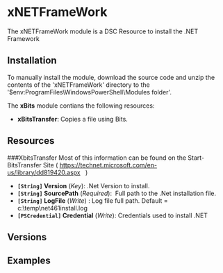 # xNETFrameWork

The xNETFrameWork module is a DSC Resource to install the .NET Framework

## Installation

To manually install the module, download the source code and unzip the contents of the 'xNETFrameWork' directory to the '$env:ProgramFiles\WindowsPowerShell\Modules folder'.

The **xBits** module contians the following resources:

- **xBitsTransfer**: Copies a file using Bits.

## Resources

###XbitsTransfer 
Most of this information can be found on the Start-BitsTransfer Site ( https://technet.microsoft.com/en-us/library/dd819420.aspx
   )
   
- **`[String]` Version** (_Key_):  .Net Version to install. 
- **`[String]` SourcePath** (_Required_):  Full path to the .Net installation file.
- **`[String]` LogFile** (_Write_) :  Log file full path.  Default = c:\temp\net461install.log
- **`[PSCredential]` Credential** (_Write_):  Credentials used to install .NET

## Versions

## Examples